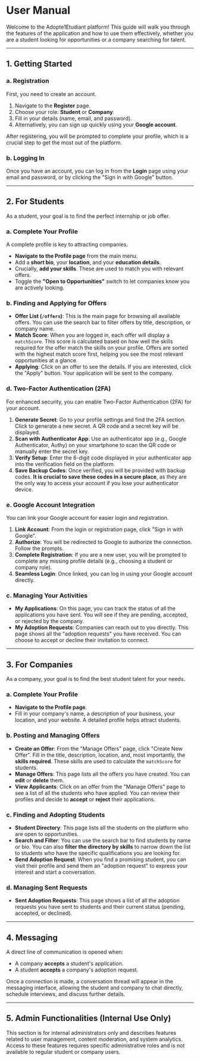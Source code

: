 # User Manual

Welcome to the Adopte1Etudiant platform! This guide will walk you through the features of the application and how to use them effectively, whether you are a student looking for opportunities or a company searching for talent.

---

## 1. Getting Started

### a. Registration

First, you need to create an account.

1.  Navigate to the **Register** page.
2.  Choose your role: **Student** or **Company**.
3.  Fill in your details (name, email, and password).
4.  Alternatively, you can sign up quickly using your **Google account**.

After registering, you will be prompted to complete your profile, which is a crucial step to get the most out of the platform.

### b. Logging In

Once you have an account, you can log in from the **Login** page using your email and password, or by clicking the "Sign in with Google" button.

---

## 2. For Students

As a student, your goal is to find the perfect internship or job offer.

### a. Complete Your Profile

A complete profile is key to attracting companies.
*   **Navigate to the Profile page** from the main menu.
*   Add a **short bio**, your **location**, and your **education details**.
*   Crucially, **add your skills**. These are used to match you with relevant offers.
*   Toggle the **"Open to Opportunities"** switch to let companies know you are actively looking.

### b. Finding and Applying for Offers

*   **Offer List (`/offers`)**: This is the main page for browsing all available offers. You can use the search bar to filter offers by title, description, or company name.
*   **Match Score**: When you are logged in, each offer will display a `matchScore`. This score is calculated based on how well the skills required for the offer match the skills on your profile. Offers are sorted with the highest match score first, helping you see the most relevant opportunities at a glance.
*   **Applying**: Click on an offer to see the details. If you are interested, click the "Apply" button. Your application will be sent to the company.

### d. Two-Factor Authentication (2FA)

For enhanced security, you can enable Two-Factor Authentication (2FA) for your account.

1.  **Generate Secret**: Go to your profile settings and find the 2FA section. Click to generate a new secret. A QR code and a secret key will be displayed.
2.  **Scan with Authenticator App**: Use an authenticator app (e.g., Google Authenticator, Authy) on your smartphone to scan the QR code or manually enter the secret key.
3.  **Verify Setup**: Enter the 6-digit code displayed in your authenticator app into the verification field on the platform.
4.  **Save Backup Codes**: Once verified, you will be provided with backup codes. **It is crucial to save these codes in a secure place**, as they are the only way to access your account if you lose your authenticator device.

### e. Google Account Integration

You can link your Google account for easier login and registration.

1.  **Link Account**: From the login or registration page, click "Sign in with Google".
2.  **Authorize**: You will be redirected to Google to authorize the connection. Follow the prompts.
3.  **Complete Registration**: If you are a new user, you will be prompted to complete any missing profile details (e.g., choosing a student or company role).
4.  **Seamless Login**: Once linked, you can log in using your Google account directly.

### c. Managing Your Activities

*   **My Applications**: On this page, you can track the status of all the applications you have sent. You will see if they are pending, accepted, or rejected by the company.
*   **My Adoption Requests**: Companies can reach out to you directly. This page shows all the "adoption requests" you have received. You can choose to accept or decline their invitation to connect.

---

## 3. For Companies

As a company, your goal is to find the best student talent for your needs.

### a. Complete Your Profile

*   **Navigate to the Profile page**.
*   Fill in your company's name, a description of your business, your location, and your website. A detailed profile helps attract students.

### b. Posting and Managing Offers

*   **Create an Offer**: From the "Manage Offers" page, click "Create New Offer". Fill in the title, description, location, and, most importantly, the **skills required**. These skills are used to calculate the `matchScore` for students.
*   **Manage Offers**: This page lists all the offers you have created. You can **edit** or **delete** them.
*   **View Applicants**: Click on an offer from the "Manage Offers" page to see a list of all the students who have applied. You can review their profiles and decide to **accept** or **reject** their applications.

### c. Finding and Adopting Students

*   **Student Directory**: This page lists all the students on the platform who are open to opportunities.
*   **Search and Filter**: You can use the search bar to find students by name or bio. You can also **filter the directory by skills** to narrow down the list to students who have the specific qualifications you are looking for.
*   **Send Adoption Request**: When you find a promising student, you can visit their profile and send them an "adoption request" to express your interest and start a conversation.

### d. Managing Sent Requests

*   **Sent Adoption Requests**: This page shows a list of all the adoption requests you have sent to students and their current status (pending, accepted, or declined).

---

## 4. Messaging

A direct line of communication is opened when:
*   A company **accepts** a student's application.
*   A student **accepts** a company's adoption request.

Once a connection is made, a conversation thread will appear in the messaging interface, allowing the student and company to chat directly, schedule interviews, and discuss further details. 

---

## 5. Admin Functionalities (Internal Use Only)

This section is for internal administrators only and describes features related to user management, content moderation, and system analytics. Access to these features requires specific administrative roles and is not available to regular student or company users.
